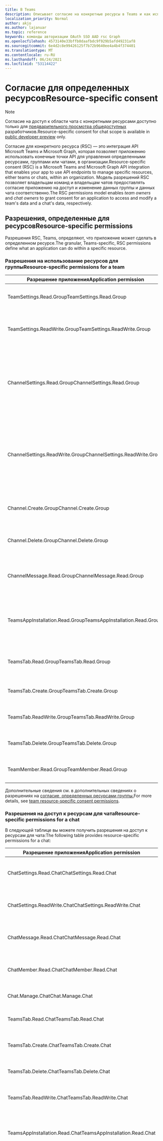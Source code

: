 ```yaml
---
title: В Teams
description: Описывает согласие на конкретные ресурсы в Teams и как использовать его.
localization_priority: Normal
author: akjo
ms.author: lajanuar
ms.topic: reference
keywords: команды авторизации OAuth SSO AAD rsc Graph
ms.openlocfilehash: 4573140e33bffb0daafbdc9f929b5afd49231af8
ms.sourcegitcommit: 6e4d2c8e99426125f7b72b9640ee4a4b4f374401
ms.translationtype: MT
ms.contentlocale: ru-RU
ms.lasthandoff: 06/24/2021
ms.locfileid: "53114422"
---
```

# <a name="resource-specific-consent"></a><span data-ttu-id="cecf3-104">Согласие для определенных ресурсов</span><span class="sxs-lookup"><span data-stu-id="cecf3-104">Resource-specific consent</span></span>

> [!NOTE]
> <span data-ttu-id="cecf3-105">Согласие на доступ к области чата с конкретными ресурсами доступно только для [предварительного просмотра общедоступных](../../resources/dev-preview/developer-preview-intro.md) разработчиков.</span><span class="sxs-lookup"><span data-stu-id="cecf3-105">Resource-specific consent for chat scope is available in [public developer preview](../../resources/dev-preview/developer-preview-intro.md) only.</span></span>

<span data-ttu-id="cecf3-106">Согласие для конкретного ресурса (RSC) — это интеграция API Microsoft Teams и Microsoft Graph, которая позволяет приложению использовать конечные точки API для управления определенными ресурсами, группами или чатами, в организации.</span><span class="sxs-lookup"><span data-stu-id="cecf3-106">Resource-specific consent (RSC) is a Microsoft Teams and Microsoft Graph API integration that enables your app to use API endpoints to manage specific resources, either teams or chats, within an organization.</span></span> <span data-ttu-id="cecf3-107">Модель разрешений RSC  позволяет владельцам  команд и владельцам чатов предоставлять согласие приложению на доступ и изменение данных группы и данных чата соответственно.</span><span class="sxs-lookup"><span data-stu-id="cecf3-107">The RSC permissions model enables *team owners* and *chat owners* to grant consent for an application to access and modify a team's data and a chat's data, respectively.</span></span>

## <a name="resource-specific-permissions"></a><span data-ttu-id="cecf3-108">Разрешения, определенные для ресурсов</span><span class="sxs-lookup"><span data-stu-id="cecf3-108">Resource-specific permissions</span></span>

<span data-ttu-id="cecf3-109">Разрешения RSC, Teams, определяют, что приложение может сделать в определенном ресурсе.</span><span class="sxs-lookup"><span data-stu-id="cecf3-109">The granular, Teams-specific, RSC permissions define what an application can do within a specific resource.</span></span>

### <a name="resource-specific-permissions-for-a-team"></a><span data-ttu-id="cecf3-110">Разрешения на использование ресурсов для группы</span><span class="sxs-lookup"><span data-stu-id="cecf3-110">Resource-specific permissions for a team</span></span>

|<span data-ttu-id="cecf3-111">Разрешение приложения</span><span class="sxs-lookup"><span data-stu-id="cecf3-111">Application permission</span></span>| <span data-ttu-id="cecf3-112">Действие</span><span class="sxs-lookup"><span data-stu-id="cecf3-112">Action</span></span> |
| ----- | ----- |
|<span data-ttu-id="cecf3-113">TeamSettings.Read.Group</span><span class="sxs-lookup"><span data-stu-id="cecf3-113">TeamSettings.Read.Group</span></span> | <span data-ttu-id="cecf3-114">Получите параметры этой группы.</span><span class="sxs-lookup"><span data-stu-id="cecf3-114">Get this team's settings.</span></span>|
|<span data-ttu-id="cecf3-115">TeamSettings.ReadWrite.Group</span><span class="sxs-lookup"><span data-stu-id="cecf3-115">TeamSettings.ReadWrite.Group</span></span>|<span data-ttu-id="cecf3-116">Обновление параметров этой группы.</span><span class="sxs-lookup"><span data-stu-id="cecf3-116">Update this team's settings.</span></span>|
|<span data-ttu-id="cecf3-117">ChannelSettings.Read.Group</span><span class="sxs-lookup"><span data-stu-id="cecf3-117">ChannelSettings.Read.Group</span></span>|<span data-ttu-id="cecf3-118">Получите имена каналов этой группы, описания каналов и параметры канала.</span><span class="sxs-lookup"><span data-stu-id="cecf3-118">Get this team's channel names, channel descriptions, and channel settings.</span></span>|
|<span data-ttu-id="cecf3-119">ChannelSettings.ReadWrite.Group</span><span class="sxs-lookup"><span data-stu-id="cecf3-119">ChannelSettings.ReadWrite.Group</span></span>|<span data-ttu-id="cecf3-120">Обновим имена каналов этой группы, описания каналов и параметры канала.</span><span class="sxs-lookup"><span data-stu-id="cecf3-120">Update this team's channel names, channel descriptions, and channel settings.</span></span>|
|<span data-ttu-id="cecf3-121">Channel.Create.Group</span><span class="sxs-lookup"><span data-stu-id="cecf3-121">Channel.Create.Group</span></span>|<span data-ttu-id="cecf3-122">Создание каналов в этой команде.</span><span class="sxs-lookup"><span data-stu-id="cecf3-122">Create channels in this team.</span></span> |
|<span data-ttu-id="cecf3-123">Channel.Delete.Group</span><span class="sxs-lookup"><span data-stu-id="cecf3-123">Channel.Delete.Group</span></span>|<span data-ttu-id="cecf3-124">Удаление каналов в этой группе.</span><span class="sxs-lookup"><span data-stu-id="cecf3-124">Delete channels in this team.</span></span> |
|<span data-ttu-id="cecf3-125">ChannelMessage.Read.Group</span><span class="sxs-lookup"><span data-stu-id="cecf3-125">ChannelMessage.Read.Group</span></span> |<span data-ttu-id="cecf3-126">Получите сообщения канала этой группы.</span><span class="sxs-lookup"><span data-stu-id="cecf3-126">Get this team's channel messages.</span></span> |
|<span data-ttu-id="cecf3-127">TeamsAppInstallation.Read.Group</span><span class="sxs-lookup"><span data-stu-id="cecf3-127">TeamsAppInstallation.Read.Group</span></span>|<span data-ttu-id="cecf3-128">Получите список установленных приложений этой группы.</span><span class="sxs-lookup"><span data-stu-id="cecf3-128">Get a list of this team's installed apps.</span></span>|
|<span data-ttu-id="cecf3-129">TeamsTab.Read.Group</span><span class="sxs-lookup"><span data-stu-id="cecf3-129">TeamsTab.Read.Group</span></span>|<span data-ttu-id="cecf3-130">Получите список вкладок этой группы.</span><span class="sxs-lookup"><span data-stu-id="cecf3-130">Get a list of this team's tabs.</span></span>|
|<span data-ttu-id="cecf3-131">TeamsTab.Create.Group</span><span class="sxs-lookup"><span data-stu-id="cecf3-131">TeamsTab.Create.Group</span></span>|<span data-ttu-id="cecf3-132">Создание вкладок в этой команде.</span><span class="sxs-lookup"><span data-stu-id="cecf3-132">Create tabs in this team.</span></span> |
|<span data-ttu-id="cecf3-133">TeamsTab.ReadWrite.Group</span><span class="sxs-lookup"><span data-stu-id="cecf3-133">TeamsTab.ReadWrite.Group</span></span>|<span data-ttu-id="cecf3-134">Обновление вкладок этой команды.</span><span class="sxs-lookup"><span data-stu-id="cecf3-134">Update this team's tabs.</span></span> |
|<span data-ttu-id="cecf3-135">TeamsTab.Delete.Group</span><span class="sxs-lookup"><span data-stu-id="cecf3-135">TeamsTab.Delete.Group</span></span>|<span data-ttu-id="cecf3-136">Удаление вкладок этой команды.</span><span class="sxs-lookup"><span data-stu-id="cecf3-136">Delete this team's tabs.</span></span> |
|<span data-ttu-id="cecf3-137">TeamMember.Read.Group</span><span class="sxs-lookup"><span data-stu-id="cecf3-137">TeamMember.Read.Group</span></span>|<span data-ttu-id="cecf3-138">Получите членов этой группы.</span><span class="sxs-lookup"><span data-stu-id="cecf3-138">Get this team's members.</span></span> |

<span data-ttu-id="cecf3-139">Дополнительные сведения см. в дополнительных сведениях о разрешениях на [согласие, определенных ресурсами группы.](/graph/permissions-reference#teams-resource-specific-consent-permissions)</span><span class="sxs-lookup"><span data-stu-id="cecf3-139">For more details, see [team resource-specific consent permissions](/graph/permissions-reference#teams-resource-specific-consent-permissions).</span></span>

### <a name="resource-specific-permissions-for-a-chat"></a><span data-ttu-id="cecf3-140">Разрешения на доступ к ресурсам для чата</span><span class="sxs-lookup"><span data-stu-id="cecf3-140">Resource-specific permissions for a chat</span></span>

<span data-ttu-id="cecf3-141">В следующей таблице вы можете получить разрешения на доступ к ресурсам для чата:</span><span class="sxs-lookup"><span data-stu-id="cecf3-141">The following table provides resource-specific permissions for a chat:</span></span>

|<span data-ttu-id="cecf3-142">Разрешение приложения</span><span class="sxs-lookup"><span data-stu-id="cecf3-142">Application permission</span></span>| <span data-ttu-id="cecf3-143">Действие</span><span class="sxs-lookup"><span data-stu-id="cecf3-143">Action</span></span> |
| ----- | ----- |
| <span data-ttu-id="cecf3-144">ChatSettings.Read.Chat</span><span class="sxs-lookup"><span data-stu-id="cecf3-144">ChatSettings.Read.Chat</span></span>         | <span data-ttu-id="cecf3-145">Получите параметры этого чата.</span><span class="sxs-lookup"><span data-stu-id="cecf3-145">Get this chat's settings.</span></span>                                    |
| <span data-ttu-id="cecf3-146">ChatSettings.ReadWrite.Chat</span><span class="sxs-lookup"><span data-stu-id="cecf3-146">ChatSettings.ReadWrite.Chat</span></span>    | <span data-ttu-id="cecf3-147">Обновление параметров этого чата.</span><span class="sxs-lookup"><span data-stu-id="cecf3-147">Update this chat's settings.</span></span>                          |
| <span data-ttu-id="cecf3-148">ChatMessage.Read.Chat</span><span class="sxs-lookup"><span data-stu-id="cecf3-148">ChatMessage.Read.Chat</span></span>          | <span data-ttu-id="cecf3-149">Получите сообщения этого чата.</span><span class="sxs-lookup"><span data-stu-id="cecf3-149">Get this chat's messages.</span></span>                                    |
| <span data-ttu-id="cecf3-150">ChatMember.Read.Chat</span><span class="sxs-lookup"><span data-stu-id="cecf3-150">ChatMember.Read.Chat</span></span>           | <span data-ttu-id="cecf3-151">Получите участников этого чата.</span><span class="sxs-lookup"><span data-stu-id="cecf3-151">Get this chat's members.</span></span>                                     |
| <span data-ttu-id="cecf3-152">Chat.Manage.Chat</span><span class="sxs-lookup"><span data-stu-id="cecf3-152">Chat.Manage.Chat</span></span>               | <span data-ttu-id="cecf3-153">Управление чатом.</span><span class="sxs-lookup"><span data-stu-id="cecf3-153">Manage this chat.</span></span>                                             |
| <span data-ttu-id="cecf3-154">TeamsTab.Read.Chat</span><span class="sxs-lookup"><span data-stu-id="cecf3-154">TeamsTab.Read.Chat</span></span>             | <span data-ttu-id="cecf3-155">Получите вкладки этого чата.</span><span class="sxs-lookup"><span data-stu-id="cecf3-155">Get this chat's tabs.</span></span>                                        |
| <span data-ttu-id="cecf3-156">TeamsTab.Create.Chat</span><span class="sxs-lookup"><span data-stu-id="cecf3-156">TeamsTab.Create.Chat</span></span>           | <span data-ttu-id="cecf3-157">Создание вкладок в чате.</span><span class="sxs-lookup"><span data-stu-id="cecf3-157">Create tabs in this chat.</span></span>                                     |
| <span data-ttu-id="cecf3-158">TeamsTab.Delete.Chat</span><span class="sxs-lookup"><span data-stu-id="cecf3-158">TeamsTab.Delete.Chat</span></span>           | <span data-ttu-id="cecf3-159">Удаление вкладок чата.</span><span class="sxs-lookup"><span data-stu-id="cecf3-159">Delete this chat's tabs.</span></span>                                      |
| <span data-ttu-id="cecf3-160">TeamsTab.ReadWrite.Chat</span><span class="sxs-lookup"><span data-stu-id="cecf3-160">TeamsTab.ReadWrite.Chat</span></span>        | <span data-ttu-id="cecf3-161">Управление вкладками чата.</span><span class="sxs-lookup"><span data-stu-id="cecf3-161">Manage this chat's tabs.</span></span>                                      |
| <span data-ttu-id="cecf3-162">TeamsAppInstallation.Read.Chat</span><span class="sxs-lookup"><span data-stu-id="cecf3-162">TeamsAppInstallation.Read.Chat</span></span> | <span data-ttu-id="cecf3-163">Получите, какие приложения установлены в этом чате.</span><span class="sxs-lookup"><span data-stu-id="cecf3-163">Get which apps are installed in this chat.</span></span>                   |
| <span data-ttu-id="cecf3-164">OnlineMeeting.ReadBasic.Chat</span><span class="sxs-lookup"><span data-stu-id="cecf3-164">OnlineMeeting.ReadBasic.Chat</span></span>   | <span data-ttu-id="cecf3-165">Получите основные свойства, такие как имя, расписание, организатор и соедините ссылку на собрание, связанное с этим чатом.</span><span class="sxs-lookup"><span data-stu-id="cecf3-165">Get basic properties, such as name, schedule, organizer, and join link of a meeting associated with this chat.</span></span> |

<span data-ttu-id="cecf3-166">Дополнительные сведения см. в [материале Chat Resource-specific consent permissions.](/graph/permissions-reference#chat-resource-specific-consent-permissions)</span><span class="sxs-lookup"><span data-stu-id="cecf3-166">For more details, see [chat resource-specific consent permissions](/graph/permissions-reference#chat-resource-specific-consent-permissions).</span></span>

> [!NOTE]
> <span data-ttu-id="cecf3-167">Разрешения на использование ресурсов доступны только Teams приложениям, установленным на Teams клиенте, и в настоящее время не являются частью портала Azure Active Directory (AAD).</span><span class="sxs-lookup"><span data-stu-id="cecf3-167">Resource-specific permissions are only available to Teams apps installed on the Teams client and are currently not part of the Azure Active Directory (AAD) portal.</span></span>

## <a name="enable-rsc-in-your-application"></a><span data-ttu-id="cecf3-168">Включить RSC в приложении</span><span class="sxs-lookup"><span data-stu-id="cecf3-168">Enable RSC in your application</span></span>

1. <span data-ttu-id="cecf3-169">[Настройка параметров согласия на портале AAD.](#configure-consent-settings-in-the-aad-portal)</span><span class="sxs-lookup"><span data-stu-id="cecf3-169">[Configure consent settings in the AAD portal](#configure-consent-settings-in-the-aad-portal).</span></span>
    1. <span data-ttu-id="cecf3-170">Настройка параметров согласия владельца группы [для RSC в команде.](#configure-group-owner-consent-settings-for-rsc-in-a-team)</span><span class="sxs-lookup"><span data-stu-id="cecf3-170">[Configure group owner consent settings for RSC in a team](#configure-group-owner-consent-settings-for-rsc-in-a-team).</span></span>
    1. <span data-ttu-id="cecf3-171">[Настройка параметров согласия пользователей для RSC в чате.](#configure-user-consent-settings-for-rsc-in-a-chat)</span><span class="sxs-lookup"><span data-stu-id="cecf3-171">[Configure user consent settings for RSC in a chat](#configure-user-consent-settings-for-rsc-in-a-chat).</span></span>
1. <span data-ttu-id="cecf3-172">[Зарегистрируйте свое приложение платформа удостоверений Майкрософт с помощью портала AAD.](#register-your-app-with-microsoft-identity-platform-using-the-aad-portal)</span><span class="sxs-lookup"><span data-stu-id="cecf3-172">[Register your app with Microsoft identity platform using the AAD portal](#register-your-app-with-microsoft-identity-platform-using-the-aad-portal).</span></span>
1. <span data-ttu-id="cecf3-173">[Просмотрите разрешения приложения на портале AAD.](#review-your-application-permissions-in-the-aad-portal)</span><span class="sxs-lookup"><span data-stu-id="cecf3-173">[Review your application permissions in the AAD portal](#review-your-application-permissions-in-the-aad-portal).</span></span>
1. <span data-ttu-id="cecf3-174">[Получение маркера доступа с платформы удостоверений.](#obtain-an-access-token-from-the-microsoft-identity-platform)</span><span class="sxs-lookup"><span data-stu-id="cecf3-174">[Obtain an access token from the identity platform](#obtain-an-access-token-from-the-microsoft-identity-platform).</span></span>
1. <span data-ttu-id="cecf3-175">[Обновление манифеста Teams приложения](#update-your-teams-app-manifest).</span><span class="sxs-lookup"><span data-stu-id="cecf3-175">[Update your Teams app manifest](#update-your-teams-app-manifest).</span></span>
1. <span data-ttu-id="cecf3-176">[Установите приложение непосредственно в Teams.](#sideload-your-app-in-teams)</span><span class="sxs-lookup"><span data-stu-id="cecf3-176">[Install your app directly in Teams](#sideload-your-app-in-teams).</span></span>
1. <span data-ttu-id="cecf3-177">[Проверьте приложение для дополнительных разрешений RSC](#check-your-app-for-added-rsc-permissions).</span><span class="sxs-lookup"><span data-stu-id="cecf3-177">[Check your app for added RSC permissions](#check-your-app-for-added-rsc-permissions).</span></span>
    1. <span data-ttu-id="cecf3-178">[Проверьте приложение для добавленных разрешений RSC в команде.](#check-your-app-for-added-rsc-permissions-in-a-team)</span><span class="sxs-lookup"><span data-stu-id="cecf3-178">[Check your app for added RSC permissions in a team](#check-your-app-for-added-rsc-permissions-in-a-team).</span></span>
    1. <span data-ttu-id="cecf3-179">[Проверьте приложение для добавленных разрешений RSC в чате.](#check-your-app-for-added-rsc-permissions-in-a-chat)</span><span class="sxs-lookup"><span data-stu-id="cecf3-179">[Check your app for added RSC permissions in a chat](#check-your-app-for-added-rsc-permissions-in-a-chat).</span></span>

## <a name="configure-consent-settings-in-the-aad-portal"></a><span data-ttu-id="cecf3-180">Настройка параметров согласия на портале AAD</span><span class="sxs-lookup"><span data-stu-id="cecf3-180">Configure consent settings in the AAD portal</span></span>

### <a name="configure-group-owner-consent-settings-for-rsc-in-a-team"></a><span data-ttu-id="cecf3-181">Настройка параметров согласия владельца группы для RSC в команде</span><span class="sxs-lookup"><span data-stu-id="cecf3-181">Configure group owner consent settings for RSC in a team</span></span>

<span data-ttu-id="cecf3-182">Вы можете включить или отключить согласие владельца [группы](/azure/active-directory/manage-apps/configure-user-consent-groups?tabs=azure-portal) непосредственно на портале Azure:</span><span class="sxs-lookup"><span data-stu-id="cecf3-182">You can enable or disable [group owner consent](/azure/active-directory/manage-apps/configure-user-consent-groups?tabs=azure-portal) directly within the Azure portal:</span></span>

1. <span data-ttu-id="cecf3-183">Во входе на портал [Azure](https://portal.azure.com) в качестве [глобального администратора или администратора компании.](/azure/active-directory/roles/permissions-reference#global-administrator&preserve-view=true)</span><span class="sxs-lookup"><span data-stu-id="cecf3-183">Sign in to the [Azure portal](https://portal.azure.com) as a [Global Administrator or Company Administrator](/azure/active-directory/roles/permissions-reference#global-administrator&preserve-view=true).</span></span>
1. <span data-ttu-id="cecf3-184">Выберите **Azure Active Directory**  >  **Enterprise приложений** Согласие и  >  **разрешения** параметров согласия  >  [**пользователя.**](https://portal.azure.com/#blade/Microsoft_AAD_IAM/ConsentPoliciesMenuBlade/UserSettings)</span><span class="sxs-lookup"><span data-stu-id="cecf3-184">Select **Azure Active Directory** > **Enterprise applications** > **Consent and permissions** > [**User consent settings**](https://portal.azure.com/#blade/Microsoft_AAD_IAM/ConsentPoliciesMenuBlade/UserSettings).</span></span>
1. <span data-ttu-id="cecf3-185">Включить, отключить или ограничить согласие пользователя с согласия владельца группы с меткой управления для **доступа к данным приложений.**</span><span class="sxs-lookup"><span data-stu-id="cecf3-185">Enable, disable, or limit user consent with the control labeled **Group owner consent for apps accessing data**.</span></span> <span data-ttu-id="cecf3-186">По умолчанию **разрешается согласие владельца группы для всех владельцев групп.**</span><span class="sxs-lookup"><span data-stu-id="cecf3-186">The default is **Allow group owner consent for all group owners**.</span></span> <span data-ttu-id="cecf3-187">Чтобы владелец группы устанавливал приложение с помощью RSC, для этого пользователя необходимо включить согласие владельца группы.</span><span class="sxs-lookup"><span data-stu-id="cecf3-187">For a team owner to install an app using RSC, group owner consent must be enabled for that user.</span></span>

    ![Конфигурация команды Azure RSC](../../assets/images/azure-rsc-team-configuration.png)

<span data-ttu-id="cecf3-189">Кроме того, вы можете включить или отключить согласие владельца группы с помощью PowerShell, следуйте шагам, описанным в настройке согласия владельца группы [с помощью PowerShell.](/azure/active-directory/manage-apps/configure-user-consent-groups?tabs=azure-powershell)</span><span class="sxs-lookup"><span data-stu-id="cecf3-189">In addition, you can enable or disable group owner consent using PowerShell, follow the steps outlined in [configure group owner consent using PowerShell](/azure/active-directory/manage-apps/configure-user-consent-groups?tabs=azure-powershell).</span></span>

### <a name="configure-user-consent-settings-for-rsc-in-a-chat"></a><span data-ttu-id="cecf3-190">Настройка параметров согласия пользователя для RSC в чате</span><span class="sxs-lookup"><span data-stu-id="cecf3-190">Configure user consent settings for RSC in a chat</span></span>

<span data-ttu-id="cecf3-191">Вы можете включить или отключить [согласие пользователя непосредственно](/azure/active-directory/manage-apps/configure-user-consent?tabs=azure-portal) на портале Azure:</span><span class="sxs-lookup"><span data-stu-id="cecf3-191">You can enable or disable [user consent](/azure/active-directory/manage-apps/configure-user-consent?tabs=azure-portal) directly within the Azure portal:</span></span>

1. <span data-ttu-id="cecf3-192">Во входе на портал [Azure](https://portal.azure.com) в качестве [глобального администратора или администратора компании.](/azure/active-directory/roles/permissions-reference#global-administrator&preserve-view=true)</span><span class="sxs-lookup"><span data-stu-id="cecf3-192">Sign in to the [Azure portal](https://portal.azure.com) as a [Global Administrator or Company Administrator](/azure/active-directory/roles/permissions-reference#global-administrator&preserve-view=true).</span></span>
1. <span data-ttu-id="cecf3-193">Выберите **Azure Active Directory**  >  **Enterprise приложений** Согласие и  >  **разрешения** параметров согласия  >  [**пользователя.**](https://portal.azure.com/#blade/Microsoft_AAD_IAM/ConsentPoliciesMenuBlade/UserSettings)</span><span class="sxs-lookup"><span data-stu-id="cecf3-193">Select **Azure Active Directory** > **Enterprise applications** > **Consent and permissions** > [**User consent settings**](https://portal.azure.com/#blade/Microsoft_AAD_IAM/ConsentPoliciesMenuBlade/UserSettings).</span></span>
1. <span data-ttu-id="cecf3-194">Включить, отключить или ограничить согласие пользователя с разрешением пользователя с меткой управления **для приложений.**</span><span class="sxs-lookup"><span data-stu-id="cecf3-194">Enable, disable, or limit user consent with the control labeled **User consent for applications**.</span></span> <span data-ttu-id="cecf3-195">По умолчанию **разрешается согласие пользователя для приложений.**</span><span class="sxs-lookup"><span data-stu-id="cecf3-195">The default is **Allow user consent for apps**.</span></span> <span data-ttu-id="cecf3-196">Чтобы участник чата устанавливал приложение с помощью RSC, для этого пользователя необходимо включить согласие пользователя.</span><span class="sxs-lookup"><span data-stu-id="cecf3-196">For a chat member to install an app using RSC, user consent must be enabled for that user.</span></span>

    ![Конфигурация чата Azure RSC](../../assets/images/azure-rsc-chat-configuration.png)

<span data-ttu-id="cecf3-198">Кроме того, вы можете включить или отключить согласие пользователя с помощью PowerShell, следуйте шагам, описанным в настройке согласия пользователя [с помощью PowerShell.](/azure/active-directory/manage-apps/configure-user-consent?tabs=azure-powershell)</span><span class="sxs-lookup"><span data-stu-id="cecf3-198">In addition, you can enable or disable user consent using PowerShell, follow the steps outlined in [configure user consent using PowerShell](/azure/active-directory/manage-apps/configure-user-consent?tabs=azure-powershell).</span></span>

## <a name="register-your-app-with-microsoft-identity-platform-using-the-aad-portal"></a><span data-ttu-id="cecf3-199">Регистрация приложения с помощью платформа удостоверений Майкрософт с помощью портала AAD</span><span class="sxs-lookup"><span data-stu-id="cecf3-199">Register your app with Microsoft identity platform using the AAD portal</span></span>

<span data-ttu-id="cecf3-200">Портал AAD предоставляет центральную платформу для регистрации и настройки приложений.</span><span class="sxs-lookup"><span data-stu-id="cecf3-200">The AAD portal provides a central platform for you to register and configure your apps.</span></span> <span data-ttu-id="cecf3-201">Ваше приложение должно быть зарегистрировано на портале AAD для интеграции с платформой удостоверений и вызова API microsoft Graph API.</span><span class="sxs-lookup"><span data-stu-id="cecf3-201">Your app must be registered in the AAD portal to integrate with the identity platform and call Microsoft Graph APIs.</span></span> <span data-ttu-id="cecf3-202">Дополнительные сведения см. [в примере зарегистрировать приложение с помощью платформы удостоверений.](/graph/auth-register-app-v2)</span><span class="sxs-lookup"><span data-stu-id="cecf3-202">For more information, see [register an application with the identity platform](/graph/auth-register-app-v2).</span></span>

> [!WARNING]
> <span data-ttu-id="cecf3-203">ID приложения AAD не должен быть общим для нескольких Teams приложений.</span><span class="sxs-lookup"><span data-stu-id="cecf3-203">An AAD app ID must not be shared across multiple Teams apps.</span></span> <span data-ttu-id="cecf3-204">Должно быть сопоставление 1:1 между приложением Teams и приложением AAD.</span><span class="sxs-lookup"><span data-stu-id="cecf3-204">There must be a 1:1 mapping between a Teams app and an AAD app.</span></span> <span data-ttu-id="cecf3-205">Попытки установки нескольких Teams приложений, связанных с тем же ID приложения AAD, приводят к сбоям установки или запуска.</span><span class="sxs-lookup"><span data-stu-id="cecf3-205">Attempts to install multiple Teams apps which are associated with the same AAD app ID will cause installation or runtime failures.</span></span>

## <a name="review-your-application-permissions-in-the-aad-portal"></a><span data-ttu-id="cecf3-206">Просмотр разрешений приложения на портале AAD</span><span class="sxs-lookup"><span data-stu-id="cecf3-206">Review your application permissions in the AAD portal</span></span>

1. <span data-ttu-id="cecf3-207">Перейдите на **страницу**  >  **регистрации домашнего приложения** и выберите приложение RSC.</span><span class="sxs-lookup"><span data-stu-id="cecf3-207">Go to the **Home** > **App registrations** page and select your RSC app.</span></span>
1. <span data-ttu-id="cecf3-208">Выберите **разрешения API** с левой области и перейдите по списку настроенных разрешений **для** вашего приложения.</span><span class="sxs-lookup"><span data-stu-id="cecf3-208">Choose **API permissions** from the left pane and go through the list of **Configured permissions** for your app.</span></span> <span data-ttu-id="cecf3-209">Если приложение делает вызовы API Graph RSC, удалите все разрешения на этой странице.</span><span class="sxs-lookup"><span data-stu-id="cecf3-209">If your app only makes RSC Graph API calls, delete all the permissions on that page.</span></span> <span data-ttu-id="cecf3-210">Если ваше приложение также вызывает не RSC, храните эти разрешения по мере необходимости.</span><span class="sxs-lookup"><span data-stu-id="cecf3-210">If your app also makes non-RSC calls, keep those permissions as required.</span></span>

> [!IMPORTANT]
> <span data-ttu-id="cecf3-211">Портал AAD не может использоваться для запроса разрешений RSC.</span><span class="sxs-lookup"><span data-stu-id="cecf3-211">The AAD portal cannot be used to request RSC permissions.</span></span> <span data-ttu-id="cecf3-212">Разрешения RSC в настоящее время являются исключительными для Teams приложений, установленных в клиенте Teams и объявляются в файле манифеста Teams приложения (JSON).</span><span class="sxs-lookup"><span data-stu-id="cecf3-212">RSC permissions are currently exclusive to Teams applications installed in the Teams client and are declared in the Teams app manifest (JSON) file.</span></span>

## <a name="obtain-an-access-token-from-the-microsoft-identity-platform"></a><span data-ttu-id="cecf3-213">Получение маркера доступа из платформа удостоверений Майкрософт</span><span class="sxs-lookup"><span data-stu-id="cecf3-213">Obtain an access token from the Microsoft identity platform</span></span>

<span data-ttu-id="cecf3-214">Чтобы сделать Graph API, необходимо получить маркер доступа для приложения с платформы удостоверений.</span><span class="sxs-lookup"><span data-stu-id="cecf3-214">To make Graph API calls, you must obtain an access token for your app from the identity platform.</span></span> <span data-ttu-id="cecf3-215">Прежде чем приложение сможет получить маркер с платформы удостоверений, его необходимо зарегистрировать на портале AAD.</span><span class="sxs-lookup"><span data-stu-id="cecf3-215">Before your app can get a token from the identity platform, it must be registered in the AAD portal.</span></span> <span data-ttu-id="cecf3-216">Маркер доступа содержит сведения о приложении и его разрешениях на доступ к ресурсам и API, доступным через Microsoft Graph.</span><span class="sxs-lookup"><span data-stu-id="cecf3-216">The access token contains information about your app and the permissions it has for the resources and APIs available through Microsoft Graph.</span></span>

<span data-ttu-id="cecf3-217">Чтобы получить маркер доступа с платформы удостоверений, необходимо иметь следующие значения из процесса регистрации AAD:</span><span class="sxs-lookup"><span data-stu-id="cecf3-217">You must have the following values from the AAD registration process to retrieve an access token from the identity platform:</span></span>

- <span data-ttu-id="cecf3-218">ID **приложения,** присвоенный порталом регистрации приложений.</span><span class="sxs-lookup"><span data-stu-id="cecf3-218">The **Application ID** assigned by the app registration portal.</span></span> <span data-ttu-id="cecf3-219">Если приложение поддерживает один вход (SSO), необходимо использовать тот же ИД приложения для приложения и SSO.</span><span class="sxs-lookup"><span data-stu-id="cecf3-219">If your app supports single sign-on (SSO) you must use the same Application ID for your app and SSO.</span></span>
- <span data-ttu-id="cecf3-220">Секрет **клиента/пароль или** пара ключей общего или частного доступа, которая является **сертификатом.**</span><span class="sxs-lookup"><span data-stu-id="cecf3-220">The **Client secret/password** or a public or private key pair that is **Certificate**.</span></span> <span data-ttu-id="cecf3-221">Это необязательно для нативных приложений;</span><span class="sxs-lookup"><span data-stu-id="cecf3-221">This is not required for native apps.</span></span>
- <span data-ttu-id="cecf3-222">**URL-адрес URI** перенаправления или ответ для вашего приложения для получения ответов от AAD.</span><span class="sxs-lookup"><span data-stu-id="cecf3-222">A **Redirect URI** or reply URL for your app to receive responses from AAD.</span></span>

<span data-ttu-id="cecf3-223">Дополнительные сведения см. [в статью Получить](/graph/auth-v2-user?view=graph-rest-1.0#3-get-a-token&preserve-view=true) доступ от имени пользователя и [получить доступ без пользователя.](/graph/auth-v2-service)</span><span class="sxs-lookup"><span data-stu-id="cecf3-223">For more information, see [get access on behalf of a user](/graph/auth-v2-user?view=graph-rest-1.0#3-get-a-token&preserve-view=true) and [get access without a user](/graph/auth-v2-service).</span></span>

## <a name="update-your-teams-app-manifest"></a><span data-ttu-id="cecf3-224">Обновление манифеста Teams приложения</span><span class="sxs-lookup"><span data-stu-id="cecf3-224">Update your Teams app manifest</span></span>

<span data-ttu-id="cecf3-225">Разрешения RSC объявляются в файле JSON манифеста приложения.</span><span class="sxs-lookup"><span data-stu-id="cecf3-225">The RSC permissions are declared in your app manifest JSON file.</span></span> <span data-ttu-id="cecf3-226">Добавьте ключ [webApplicationInfo](../../resources/schema/manifest-schema.md#webapplicationinfo) в манифест приложения со следующими значениями:</span><span class="sxs-lookup"><span data-stu-id="cecf3-226">Add a [webApplicationInfo](../../resources/schema/manifest-schema.md#webapplicationinfo) key to your app manifest with the following values:</span></span>

|<span data-ttu-id="cecf3-227">Имя</span><span class="sxs-lookup"><span data-stu-id="cecf3-227">Name</span></span>| <span data-ttu-id="cecf3-228">Тип</span><span class="sxs-lookup"><span data-stu-id="cecf3-228">Type</span></span> | <span data-ttu-id="cecf3-229">Описание</span><span class="sxs-lookup"><span data-stu-id="cecf3-229">Description</span></span>|
|---|---|---|
|`id` |<span data-ttu-id="cecf3-230">String</span><span class="sxs-lookup"><span data-stu-id="cecf3-230">String</span></span> |<span data-ttu-id="cecf3-231">ID приложения AAD.</span><span class="sxs-lookup"><span data-stu-id="cecf3-231">Your AAD app ID.</span></span> <span data-ttu-id="cecf3-232">Дополнительные сведения см. [в приложении на портале AAD.](resource-specific-consent.md#register-your-app-with-microsoft-identity-platform-using-the-aad-portal)</span><span class="sxs-lookup"><span data-stu-id="cecf3-232">For more information, see [register your app in the AAD portal](resource-specific-consent.md#register-your-app-with-microsoft-identity-platform-using-the-aad-portal).</span></span>|
|`resource`|<span data-ttu-id="cecf3-233">String</span><span class="sxs-lookup"><span data-stu-id="cecf3-233">String</span></span>| <span data-ttu-id="cecf3-234">Это поле не имеет операции в RSC, но должно быть добавлено и иметь значение, чтобы избежать ответа на ошибку; любая строка будет делать.</span><span class="sxs-lookup"><span data-stu-id="cecf3-234">This field has no operation in RSC, but must be added and have a value to avoid an error response; any string will do.</span></span>|
|`applicationPermissions`|<span data-ttu-id="cecf3-235">Массив строк</span><span class="sxs-lookup"><span data-stu-id="cecf3-235">Array of strings</span></span>|<span data-ttu-id="cecf3-236">Разрешения RSC для вашего приложения.</span><span class="sxs-lookup"><span data-stu-id="cecf3-236">RSC permissions for  your app.</span></span> <span data-ttu-id="cecf3-237">Дополнительные сведения см. [в ресурсных разрешениях.](resource-specific-consent.md#resource-specific-permissions)</span><span class="sxs-lookup"><span data-stu-id="cecf3-237">For more information, see [resource-specific permissions](resource-specific-consent.md#resource-specific-permissions).</span></span>|

>
> [!IMPORTANT]
> <span data-ttu-id="cecf3-238">Разрешения не RSC хранятся на портале Azure.</span><span class="sxs-lookup"><span data-stu-id="cecf3-238">Non-RSC permissions are stored in the Azure portal.</span></span> <span data-ttu-id="cecf3-239">Не добавляйте их в манифест приложения.</span><span class="sxs-lookup"><span data-stu-id="cecf3-239">Do not add them to the app manifest.</span></span>
>

### <a name="example-for-rsc-in-a-team"></a><span data-ttu-id="cecf3-240">Пример RSC в команде</span><span class="sxs-lookup"><span data-stu-id="cecf3-240">Example for RSC in a team</span></span>

```json
"webApplicationInfo": {
    "id": "XXxxXXXXX-XxXX-xXXX-XXxx-XXXXXXXxxxXX",
    "resource": "https://RscBasedStoreApp",
    "applicationPermissions": [
      "TeamSettings.Read.Group",
      "ChannelMessage.Read.Group",
      "TeamSettings.Edit.Group",
      "ChannelSettings.ReadWrite.Group",
      "Channel.Create.Group",
      "Channel.Delete.Group",
      "TeamsApp.Read.Group",
      "TeamsTab.Read.Group",
      "TeamsTab.Create.Group",
      "TeamsTab.ReadWrite.Group",
      "TeamsTab.Delete.Group",
      "Member.Read.Group",
      "Owner.Read.Group"
    ]
  }
```

### <a name="example-for-rsc-in-a-chat"></a><span data-ttu-id="cecf3-241">Пример RSC в чате</span><span class="sxs-lookup"><span data-stu-id="cecf3-241">Example for RSC in a chat</span></span>

```json
"webApplicationInfo": {
    "id": "XXxxXXXXX-XxXX-xXXX-XXxx-XXXXXXXxxxXX",
    "resource": "https://RscBasedStoreApp",
    "applicationPermissions": [
      "ChatSettings.Read.Chat",
      "ChatSettings.ReadWrite.Chat",
      "ChatMessage.Read.Chat",
      "ChatMember.Read.Chat",
      "Chat.Manage.Chat",
      "TeamsTab.Read.Chat",
      "TeamsTab.Create.Chat",
      "TeamsTab.Delete.Chat",
      "TeamsTab.ReadWrite.Chat",
      "TeamsAppInstallation.Read.Chat",
      "OnlineMeeting.ReadBasic.Chat"
    ]
  }
```

> [!NOTE]
> <span data-ttu-id="cecf3-242">Если приложение предназначено для поддержки установки в командных и чатных сферах, в одном манифесте могут быть указаны разрешения как группы, так и `applicationPermissions` чата.</span><span class="sxs-lookup"><span data-stu-id="cecf3-242">If the app is meant to support installation in both team and chat scopes, then both team and chat permissions can be specified in the same manifest under `applicationPermissions`.</span></span>

## <a name="sideload-your-app-in-teams"></a><span data-ttu-id="cecf3-243">Sideload ваше приложение в Teams</span><span class="sxs-lookup"><span data-stu-id="cecf3-243">Sideload your app in Teams</span></span>

<span data-ttu-id="cecf3-244">Если администратор Teams позволяет настраивать загрузки приложений, [](~/concepts/deploy-and-publish/apps-upload.md) вы можете загрузить приложение непосредственно в определенную группу или чат.</span><span class="sxs-lookup"><span data-stu-id="cecf3-244">If your Teams admin allows custom app uploads, you can [sideload your app](~/concepts/deploy-and-publish/apps-upload.md) directly to a specific team or chat.</span></span>

## <a name="check-your-app-for-added-rsc-permissions"></a><span data-ttu-id="cecf3-245">Проверьте приложение на дополнительные разрешения RSC</span><span class="sxs-lookup"><span data-stu-id="cecf3-245">Check your app for added RSC permissions</span></span>

> [!IMPORTANT]
> <span data-ttu-id="cecf3-246">Разрешения RSC не приписываются пользователю.</span><span class="sxs-lookup"><span data-stu-id="cecf3-246">The RSC permissions are not attributed to a user.</span></span> <span data-ttu-id="cecf3-247">Вызовы сделаны с разрешениями приложения, а не с делегированием разрешений пользователя.</span><span class="sxs-lookup"><span data-stu-id="cecf3-247">Calls are made with app permissions, not user delegated permissions.</span></span> <span data-ttu-id="cecf3-248">Приложению может быть разрешено выполнять действия, которые пользователь не может выполнять, например удаление вкладки. Перед вызовами API RSC необходимо просмотреть намерения владельца группы или владельца чата.</span><span class="sxs-lookup"><span data-stu-id="cecf3-248">The app can be allowed to perform actions that the user cannot, such as deleting a tab. You must review the team owner's or chat owner's intent for your use before making RSC API calls.</span></span> <span data-ttu-id="cecf3-249">Дополнительные сведения [см. в Microsoft Teams API.](/graph/teams-concept-overview)</span><span class="sxs-lookup"><span data-stu-id="cecf3-249">For more information, see [Microsoft Teams API overview](/graph/teams-concept-overview).</span></span>

<span data-ttu-id="cecf3-250">После установки приложения на ресурс можно использовать [Graph Explorer](https://developer.microsoft.com/graph/graph-explorer) для просмотра разрешений, предоставленных приложению на ресурсе.</span><span class="sxs-lookup"><span data-stu-id="cecf3-250">After the app has been installed to a resource, you can use [Graph Explorer](https://developer.microsoft.com/graph/graph-explorer) to view the permissions that have been granted to the app in the resource.</span></span>

### <a name="check-your-app-for-added-rsc-permissions-in-a-team"></a><span data-ttu-id="cecf3-251">Проверьте приложение на дополнительные разрешения RSC в команде</span><span class="sxs-lookup"><span data-stu-id="cecf3-251">Check your app for added RSC permissions in a team</span></span>

1. <span data-ttu-id="cecf3-252">Получите **группуId** группы из Teams.</span><span class="sxs-lookup"><span data-stu-id="cecf3-252">Get the team's **groupId** from Teams.</span></span>
1. <span data-ttu-id="cecf3-253">В Teams выберите **Teams** из левой области.</span><span class="sxs-lookup"><span data-stu-id="cecf3-253">In Teams, select **Teams** from the leftmost pane.</span></span>
1. <span data-ttu-id="cecf3-254">Выберите команду, в которой будет установлено приложение.</span><span class="sxs-lookup"><span data-stu-id="cecf3-254">Select the team where the app is to be installed.</span></span>
1. <span data-ttu-id="cecf3-255">Выберите эллипсы, &#x25CF;&#x25CF;&#x25CF; для этой группы.</span><span class="sxs-lookup"><span data-stu-id="cecf3-255">Select the ellipses &#x25CF;&#x25CF;&#x25CF; for that team.</span></span>
1. <span data-ttu-id="cecf3-256">Выберите **Получить ссылку на команду** из выпадаемого меню команды.</span><span class="sxs-lookup"><span data-stu-id="cecf3-256">Select **Get link to team** from the team drop-down menu.</span></span>
1. <span data-ttu-id="cecf3-257">Скопируйте и сохраните **значение groupId** из ссылки на диалоговое окно **всплывающее** окно группы.</span><span class="sxs-lookup"><span data-stu-id="cecf3-257">Copy and save the **groupId** value from the **Get a link to the team** pop-up dialog box.</span></span>
1. <span data-ttu-id="cecf3-258">Во входе **в Graph Explorer**.</span><span class="sxs-lookup"><span data-stu-id="cecf3-258">Sign in to **Graph Explorer**.</span></span>
1. <span data-ttu-id="cecf3-259">Сделайте **вызов GET** в эту конечную точку: `https://graph.microsoft.com/beta/teams/{teamGroupId}/permissionGrants` .</span><span class="sxs-lookup"><span data-stu-id="cecf3-259">Make a **GET** call to this endpoint: `https://graph.microsoft.com/beta/teams/{teamGroupId}/permissionGrants`.</span></span> <span data-ttu-id="cecf3-260">Поле `clientAppId` в ответе будет соедино указанному в `webApplicationInfo.id` манифесте Teams приложения.</span><span class="sxs-lookup"><span data-stu-id="cecf3-260">The `clientAppId` field in the response will map to the `webApplicationInfo.id` specified in the Teams app manifest.</span></span>

    ![Graph ответа обозревателя на вызов GET для разрешений RSC группы](../../assets/images/team-graph-permissions.png)

<span data-ttu-id="cecf3-262">Дополнительные сведения о том, как получить сведения о приложениях, установленных в определенной группе, см. в материале "Имена и другие сведения о приложениях, установленных в [указанной группе".](/graph/api/team-list-installedapps#example-2-get-the-names-and-other-details-of-installed-apps)</span><span class="sxs-lookup"><span data-stu-id="cecf3-262">For more information on how to get details of the apps installed in a specific team, see [get the names and other details of apps installed in the specified team](/graph/api/team-list-installedapps#example-2-get-the-names-and-other-details-of-installed-apps).</span></span>

### <a name="check-your-app-for-added-rsc-permissions-in-a-chat"></a><span data-ttu-id="cecf3-263">Проверьте приложение на дополнительные разрешения RSC в чате</span><span class="sxs-lookup"><span data-stu-id="cecf3-263">Check your app for added RSC permissions in a chat</span></span>

1. <span data-ttu-id="cecf3-264">Получите ID потока чата из веб Teams *клиента.*</span><span class="sxs-lookup"><span data-stu-id="cecf3-264">Get the chat thread ID from the Teams *web* client.</span></span>
1. <span data-ttu-id="cecf3-265">В веб Teams клиенте выберите **Чат** с левой области.</span><span class="sxs-lookup"><span data-stu-id="cecf3-265">In the Teams web client, select **Chat** from the leftmost pane.</span></span>
1. <span data-ttu-id="cecf3-266">Выберите чат, в котором установлено приложение из выпадаемого меню.</span><span class="sxs-lookup"><span data-stu-id="cecf3-266">Select the chat where the app is installed from the drop-down menu.</span></span>
1. <span data-ttu-id="cecf3-267">Скопируйте веб-URL-адрес и сохраните ID потока чата из строки.</span><span class="sxs-lookup"><span data-stu-id="cecf3-267">Copy the web URL and save the chat thread ID from the string.</span></span>

    ![ID потока чата с веб-URL-адреса](../../assets/images/chat-thread-id.png)

1. <span data-ttu-id="cecf3-269">Во входе **в Graph Explorer**.</span><span class="sxs-lookup"><span data-stu-id="cecf3-269">Sign in to **Graph Explorer**.</span></span>
1. <span data-ttu-id="cecf3-270">Вызов **GET на** следующую конечную точку: `https://graph.microsoft.com/beta/chats/{chatId}/permissionGrants` .</span><span class="sxs-lookup"><span data-stu-id="cecf3-270">Make a **GET** call to the following endpoint: `https://graph.microsoft.com/beta/chats/{chatId}/permissionGrants`.</span></span> <span data-ttu-id="cecf3-271">Поле `clientAppId` в ответе будет соедино указанному в `webApplicationInfo.id` манифесте Teams приложения.</span><span class="sxs-lookup"><span data-stu-id="cecf3-271">The `clientAppId` field in the response will map to the `webApplicationInfo.id` specified in the Teams app manifest.</span></span>

    ![Graph исследователя на вызов GET для разрешений RSC чата](../../assets/images/chat-graph-permissions.png)

<span data-ttu-id="cecf3-273">Дополнительные сведения о том, как получить сведения о приложениях, установленных в определенном чате, см. в материале "Имена и другие сведения о приложениях, установленных в [указанном чате".](/graph/api/chat-list-installedapps#example-2-get-the-names-and-other-details-of-apps-installed-in-the-specified-chat)</span><span class="sxs-lookup"><span data-stu-id="cecf3-273">For more information on how to get details of apps installed in a specific chat, see [get the names and other details of apps installed in the specified chat](/graph/api/chat-list-installedapps#example-2-get-the-names-and-other-details-of-apps-installed-in-the-specified-chat).</span></span>

## <a name="code-sample"></a><span data-ttu-id="cecf3-274">Пример кода</span><span class="sxs-lookup"><span data-stu-id="cecf3-274">Code sample</span></span>

| <span data-ttu-id="cecf3-275">**Пример имени**</span><span class="sxs-lookup"><span data-stu-id="cecf3-275">**Sample name**</span></span> | <span data-ttu-id="cecf3-276">**Описание**</span><span class="sxs-lookup"><span data-stu-id="cecf3-276">**Description**</span></span> | <span data-ttu-id="cecf3-277">**.NET**</span><span class="sxs-lookup"><span data-stu-id="cecf3-277">**.NET**</span></span> |<span data-ttu-id="cecf3-278">**Node.js**</span><span class="sxs-lookup"><span data-stu-id="cecf3-278">**Node.js**</span></span> |
|-----------------|-----------------|----------------|----------------|
| <span data-ttu-id="cecf3-279">Resource-Specific согласия (RSC)</span><span class="sxs-lookup"><span data-stu-id="cecf3-279">Resource-Specific Consent (RSC)</span></span> | <span data-ttu-id="cecf3-280">Используйте RSC для вызова Graph API.</span><span class="sxs-lookup"><span data-stu-id="cecf3-280">Use RSC to call Graph APIs.</span></span> | [<span data-ttu-id="cecf3-281">View</span><span class="sxs-lookup"><span data-stu-id="cecf3-281">View</span></span>](https://github.com/OfficeDev/Microsoft-Teams-Samples/tree/main/samples/graph-rsc/csharp)|[<span data-ttu-id="cecf3-282">View</span><span class="sxs-lookup"><span data-stu-id="cecf3-282">View</span></span>](https://github.com/OfficeDev/Microsoft-Teams-Samples/tree/main/samples/graph-rsc/nodeJs)|

## <a name="see-also"></a><span data-ttu-id="cecf3-283">См. также</span><span class="sxs-lookup"><span data-stu-id="cecf3-283">See also</span></span>
 
* [<span data-ttu-id="cecf3-284">Тестирование разрешений на согласие для определенных ресурсов в Teams</span><span class="sxs-lookup"><span data-stu-id="cecf3-284">Test resource-specific consent permissions in Teams</span></span>](test-resource-specific-consent.md)
* [<span data-ttu-id="cecf3-285">Согласие на определенные ресурсы в Microsoft Teams для администраторов</span><span class="sxs-lookup"><span data-stu-id="cecf3-285">Resource-specific consent in Microsoft Teams for admins</span></span>](/MicrosoftTeams/resource-specific-consent)
